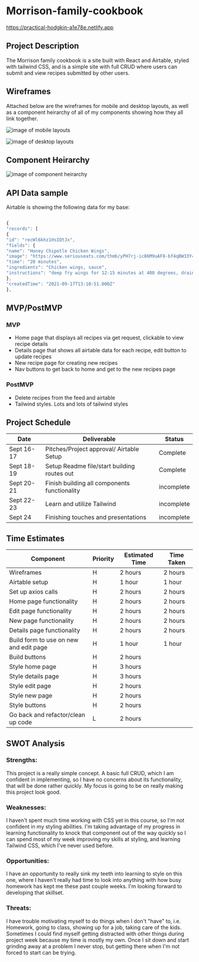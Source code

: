 # Morrison-family-cookbook

https://practical-hodgkin-a1e78e.netlify.app

## Project Description

The Morrison family cookbook is a site built with React and Airtable, styled with tailwind CSS, and is a simple site with full CRUD where users can submit and view recipes submitted by other users.

## Wireframes

Attached below are the wireframes for mobile and desktop layouts, as well as a component heirarchy of all of my components showing how they all link together.

![image of mobile layouts](https://media.discordapp.net/attachments/283876599626072064/888902675020779561/unknown.png?width=802&height=457)

![image of desktop layouts](https://media.discordapp.net/attachments/283876599626072064/888902884404645948/unknown.png?width=892&height=207)

## Component Heirarchy

![image of component heirarchy](https://media.discordapp.net/attachments/283876599626072064/888902965199532052/unknown.png?width=850&height=457)

## API Data sample

Airtable is showing the following data for my base:

```JavaScript

{
"records": [
{
"id": "recWl6khz1HsIQtJx",
"fields": {
"name": "Honey Chipotle Chicken Wings",
"image": "https://www.seriouseats.com/thmb/yPH7rj-ic86M9uAF8-bf4qBW33Y=/610x458/filters:fill(auto,1)/__opt__aboutcom__coeus__resources__content_migration__serious_eats__seriouseats.com__recipes__images__20100826-honey-chipotle-wings-8dd32f615bdf439296029a7068743fd6.jpg",
"time": "20 minutes",
"ingredients": "Chicken wings, sauce",
"instructions": "deep fry wings for 12-15 minutes at 400 degrees, drain, toss in sauce"
},
"createdTime": "2021-09-17T13:10:51.000Z"
},
```

## MVP/PostMVP

### MVP

- Home page that displays all recipes via get request, clickable to view recipe details
- Details page that shows all airtable data for each recipe, edit button to update recipes
- New recipe page for creating new recipes
- Nav buttons to get back to home and get to the new recipes page

### PostMVP

- Delete recipes from the feed and airtable
- Tailwind styles. Lots and lots of tailwind styles

## Project Schedule

| Date       | Deliverable                                  | Status     |
| ---------- | -------------------------------------------- | ---------- |
| Sept 16-17 | Pitches/Project approval/ Airtable Setup     | Complete   |
| Sept 18-19 | Setup Readme file/start building routes out  | Complete   |
| Sept 20-21 | Finish building all components functionality | incomplete |
| Sept 22-23 | Learn and utilize Tailwind                   | incomplete |
| Sept 24    | Finishing touches and presentations          | incomplete |

## Time Estimates

| Component                              | Priority | Estimated Time | Time Taken |
| -------------------------------------- | -------- | -------------- | ---------- |
| Wireframes                             | H        | 2 hours        | 2 hours    |
| Airtable setup                         | H        | 1 hour         | 1 hour     |
| Set up axios calls                     | H        | 2 hours        | 2 hours    |
| Home page functionality                | H        | 2 hours        | 2 hours    |
| Edit page functionality                | H        | 2 hours        | 2 hours    |
| New page functionality                 | H        | 2 hours        | 2 hours    |
| Details page functionality             | H        | 2 hours        | 2 hours    |
| Build form to use on new and edit page | H        | 1 hour         | 1 hour     |
| Build buttons                          | H        | 2 hours        |            |
| Style home page                        | H        | 3 hours        |            |
| Style details page                     | H        | 3 hours        |            |
| Style edit page                        | H        | 2 hours        |            |
| Style new page                         | H        | 2 hours        |            |
| Style buttons                          | H        | 2 hours        |            |
| Go back and refactor/clean up code     | L        | 2 hours        |            |

## SWOT Analysis

### Strengths:

This project is a really simple concept. A basic full CRUD, which I am confident in implementing, so I have no concerns about its functionality, that will be done rather quickly. My focus is going to be on really making this project look good.

### Weaknesses:

I haven't spent much time working with CSS yet in this course, so I'm not confident in my styling abilities. I'm taking advantage of my progress in learning functionality to knock that component out of the way quickly so I can spend most of my week improving my skills at styling, and learning Tailwind CSS, which I've never used before.

### Opportunities:

I have an opportunity to really sink my teeth into learning to style on this one, where I haven't really had time to look into anything with how busy homework has kept me these past couple weeks. I'm looking forward to developing that skillset.

### Threats:

I have trouble motivating myself to do things when I don't "have" to, i.e. Homework, going to class, showing up for a job, taking care of the kids. Sometimes I could find myself getting distracted with other things during project week because my time is mostly my own. Once I sit down and start grinding away at a problem I never stop, but getting there when I'm not forced to start can be trying.

